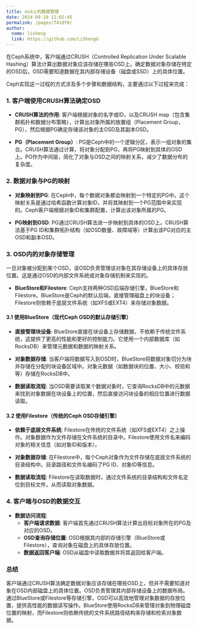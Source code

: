 ```yaml
---
title: osd上的数据管理
date: 2024-09-10 11:02:45
permalink: /pages/741df0/
author: 
  name: lisheng
  link: https://github.com/LiShengG
---
```

在Ceph系统中，客户端通过CRUSH（Controlled Replication Under Scalable Hashing）算法计算出数据对象应该存储在哪些OSD上。确定数据对象存储在特定的OSD后，OSD需要知道数据在其内部存储设备（磁盘或SSD）上的具体位置。

Ceph实现这一过程的方式涉及多个步骤和数据结构，主要通过以下过程来完成：

### 1. 客户端使用CRUSH算法确定OSD

- **CRUSH算法的作用**: 客户端根据对象的名字或ID，以及CRUSH map（包含集群拓扑和数据分布策略），计算出对象所属的放置组（Placement Group，PG），然后根据PG确定存储该对象的主OSD及其副本OSD。
  
- **PG（Placement Group）**: PG是Ceph中的一个逻辑分区，表示一组对象的集合。CRUSH算法通过计算，将对象分配到PG，再将PG映射到具体的OSD上。PG作为中间层，简化了对象与OSD之间的映射关系，减少了数据分布的复杂度。

### 2. 数据对象与PG的映射

- **对象映射到PG**: 在Ceph中，每个数据对象都会映射到一个特定的PG中。这个映射关系是通过哈希函数计算对象ID，并将其映射到一个PG范围中来实现的。Ceph客户端根据对象ID和集群配置，计算出该对象所属的PG。
  
- **PG映射到OSD**: PG通过CRUSH算法进一步映射到具体的OSD上。CRUSH算法基于PG ID和集群拓扑结构（如OSD数量、故障域等）计算出该PG对应的主OSD和副本OSD。

### 3. OSD内的对象存储管理

一旦对象被分配到某个OSD，该OSD负责管理该对象在其存储设备上的具体存放位置。这是通过OSD的内部文件系统或对象存储机制来实现的。

- **BlueStore和Filestore**: Ceph支持两种OSD后端存储引擎，BlueStore和Filestore。BlueStore是Ceph的默认后端，直接管理磁盘上的块设备；Filestore则依赖于底层文件系统（如XFS或EXT4）来存储对象数据。

#### 3.1 使用BlueStore（现代Ceph OSD的默认存储引擎）

- **直接管理块设备**: BlueStore直接在块设备上存储数据，不依赖于传统文件系统，这提供了更高的性能和更好的控制能力。它使用一个内部数据库（如RocksDB）来管理元数据和数据的映射关系。

- **对象数据存储**: 当客户端将数据写入到OSD时，BlueStore将数据对象切分为块并存储在分配的块设备区域中。对象元数据（如数据块的位置、大小、校验和等）存储在RocksDB中。

- **数据读取流程**: 当OSD需要读取某个数据对象时，它查询RocksDB中的元数据来找到对象数据在块设备上的位置，然后直接访问块设备的相应位置进行数据读取。

#### 3.2 使用Filestore（传统的Ceph OSD存储引擎）

- **依赖于底层文件系统**: Filestore在传统的文件系统（如XFS或EXT4）之上操作。对象数据作为文件存储在文件系统的目录中。Filestore使用文件名来编码对象的相关信息（如对象ID和版本）。

- **对象数据存储**: 在Filestore中，每个Ceph对象作为文件存储在底层文件系统的目录结构中。目录路径和文件名编码了PG ID、对象ID等信息。

- **数据读取流程**: Filestore在读取数据时，通过文件系统的目录结构和文件名定位到目标文件，从而读取对象数据。

### 4. 客户端与OSD的数据交互

- **数据访问流程**:
  - **客户端请求数据**: 客户端首先通过CRUSH算法计算出目标对象所在的PG及对应的OSD。
  - **OSD查询存储位置**: OSD根据其内部的存储引擎（BlueStore或Filestore），查询对象在磁盘上的具体存放位置。
  - **数据返回客户端**: OSD从磁盘中读取数据并将其返回给客户端。

### 总结

客户端通过CRUSH算法确定数据对象应该存储在哪些OSD上，但并不需要知道对象在OSD内部磁盘上的具体位置。OSD负责管理其内部存储设备上的数据布局。通过BlueStore或Filestore等存储引擎，OSD可以高效地管理对象数据的存放位置，提供高性能的数据读写操作。BlueStore使用RocksDB来管理对象到物理磁盘位置的映射，而Filestore则依赖传统的文件系统路径结构来存储和检索对象数据。